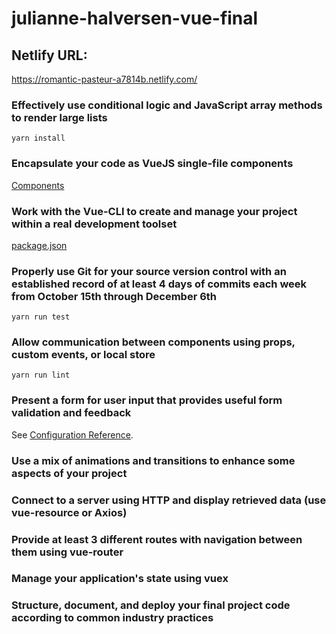 # julianne-halversen-vue-final

## Netlify URL:
https://romantic-pasteur-a7814b.netlify.com/

### Effectively use conditional logic and JavaScript array methods to render large lists
```
yarn install
```

### Encapsulate your code as VueJS single-file components

[Components](../blob/master/src/components)

### Work with the Vue-CLI to create and manage your project within a real development toolset

[package.json](../blob/master/package.json)


### Properly use Git for your source version control with an established record of at least 4 days of commits each week from October 15th through December 6th
```
yarn run test
```

### Allow communication between components using props, custom events, or local store
```
yarn run lint
```

### Present a form for user input that provides useful form validation and feedback
See [Configuration Reference](https://cli.vuejs.org/config/).

### Use a mix of animations and transitions to enhance some aspects of your project

### Connect to a server using HTTP and display retrieved data (use vue-resource or Axios)

### Provide at least 3 different routes with navigation between them using vue-router

### Manage your application's state using vuex

### Structure, document, and deploy your final project code according to common industry practices